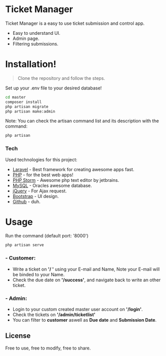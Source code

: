 # Ticket Manager
Ticket Manager is a easy to use ticket submission and control app.

  - Easy to understand UI.
  - Admin page.
  - Filtering submissions.

# Installation!

> Clone the repository and follow the steps.

Set up your .env file to your desired database!
```sh
cd master
composer install
php artisan migrate
php artisan make:admin
```
Note: You can check the artisan command list and its description with the command:
```sh
php artisan
```

### Tech

Used technologies for this project:

* [Laravel] - Best framework for creating awesome apps fast.
* [PHP] - for the best web apps!
* [PHP Storm] - Awesome php text editor by jetbrains.
* [MySQL] - Oracles awesome database.
* [jQuery] - For Ajax request.
* [Bootstrap] - UI design.
* [Github] - duh.

# Usage
Run the command (default port: '8000')
```sh
php artisan serve
```

### - Customer:
- Write a ticket on **'/ '** using your E-mail and Name, Note your E-mail will be binded to your Name.
- Check the due date on **'/success'**, and navigate back to write an other ticket.
### - Admin:
- Login to your custom created master user account on **'/login'**.
- Check the tickets on **'/admin/ticketlist'**
- You can filter to **customer** aswell as **Due date** and **Submission Date**.


License
----
Free to use, free to modify, free to share.

[//]: # (These are reference links used in the body of this note and get stripped out when the markdown processor does its job. There is no need to format nicely because it shouldn't be seen. Thanks SO - http://stackoverflow.com/questions/4823468/store-comments-in-markdown-syntax)


   [MySQL]: <https://www.mysql.com/>
   [Github]: <https://github.com/g>
   [node.js]: <http://nodejs.org>
   [Bootstrap]: <https://getbootstrap.com/>
   [jQuery]: <http://jquery.com>
   [Laravel]: <https://laravel.com/>
   [express]: <http://expressjs.com>
   [Php]: <https://www.php.net/>
   [PHP storm]: <https://www.jetbrains.com/phpstorm/>
